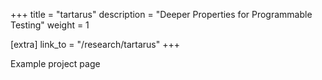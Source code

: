 +++
title = "tartarus"
description = "Deeper Properties for Programmable Testing"
weight = 1

[extra]
link_to = "/research/tartarus"
+++

Example project page